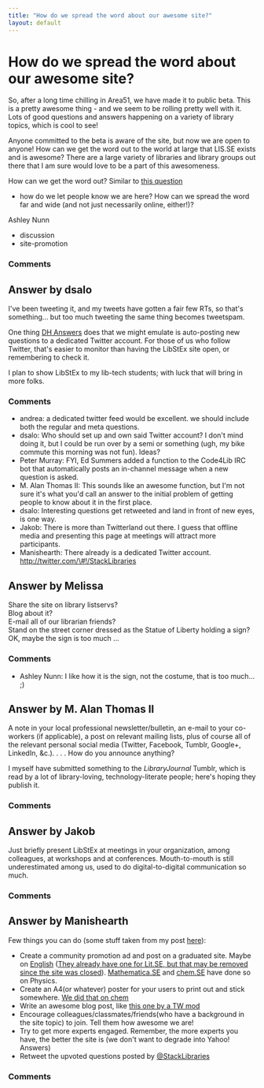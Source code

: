 ```yaml
---
title: "How do we spread the word about our awesome site?"
layout: default
---
```

How do we spread the word about our awesome site?
=====================
So, after a long time chilling in Area51, we have made it to public
beta. This is a pretty awesome thing - and we seem to be rolling pretty
well with it. Lots of good questions and answers happening on a variety
of library topics, which is cool to see!

Anyone committed to the beta is aware of the site, but now we are open
to anyone! How can we get the word out to the world at large that LIS.SE
exists and is awesome? There are a large variety of libraries and
library groups out there that I am sure would love to be a part of this
awesomeness.

How can we get the word out? Similar to [this
question](http://meta.libraries.stackexchange.com/questions/11/how-and-when-do-we-get-the-ala-involved-in-this-site-and-how-involved-do-we-let)
- how do we let people know we are here? How can we spread the word far
and wide (and not just necessarily online, either!)?

Ashley Nunn

<ul class="tags"><li class="tag">discussion</li><li class="tag">site-promotion</li></ul>

### Comments ###


Answer by dsalo
----------------
I've been tweeting it, and my tweets have gotten a fair few RTs, so
that's something... but too much tweeting the same thing becomes
tweetspam.

One thing [DH Answers](http://digitalhumanities.org/answers/) does that
we might emulate is auto-posting new questions to a dedicated Twitter
account. For those of us who follow Twitter, that's easier to monitor
than having the LibStEx site open, or remembering to check it.

I plan to show LibStEx to my lib-tech students; with luck that will
bring in more folks.

### Comments ###
* andrea: a dedicated twitter feed would be excellent. we should include both the
regular and meta questions.
* dsalo: Who should set up and own said Twitter account? I don't mind doing it,
but I could be run over by a semi or something (ugh, my bike commute
this morning was not fun). Ideas?
* Peter Murray: FYI, Ed Summers added a function to the Code4Lib IRC bot that
automatically posts an in-channel message when a new question is asked.
* M. Alan Thomas II: This sounds like an awesome function, but I'm not sure it's what you'd
call an answer to the initial problem of getting people to know about it
in the first place.
* dsalo: Interesting questions get retweeted and land in front of new eyes, is
one way.
* Jakob: There is more than Twitterland out there. I guess that offline media and
presenting this page at meetings will attract more participants.
* Manishearth: There already is a dedicated Twitter account.
http://twitter.com/\#!/StackLibraries

Answer by Melissa
----------------
Share the site on library listservs? \
 Blog about it? \
 E-mail all of our librarian friends? \
 Stand on the street corner dressed as the Statue of Liberty holding a
sign? OK, maybe the sign is too much ...

### Comments ###
* Ashley Nunn: I like how it is the sign, not the costume, that is too much... ;)

Answer by M. Alan Thomas II
----------------
A note in your local professional newsletter/bulletin, an e-mail to your
co-workers (if applicable), a post on relevant mailing lists, plus of
course all of the relevant personal social media (Twitter, Facebook,
Tumblr, Google+, LinkedIn, &c.). . . . How do you announce anything?

I myself have submitted something to the *LibraryJournal* Tumblr, which
is read by a lot of library-loving, technology-literate people; here's
hoping they publish it.

### Comments ###

Answer by Jakob
----------------
Just briefly present LibStEx at meetings in your organization, among
colleagues, at workshops and at conferences. Mouth-to-mouth is still
underestimated among us, used to do digital-to-digital communication so
much.

### Comments ###

Answer by Manishearth
----------------
Few things you can do (some stuff taken from my post
[here](http://meta.chemistry.stackexchange.com/questions/147/what-can-i-do-for-this-site)):

-   Create a community promotion ad and post on a graduated site. Maybe
    on
    [English](http://meta.english.stackexchange.com/questions/2223/community-promotion-ads-2012)
    ([They already have one for Lit.SE, but that may be removed since
    the site was
    closed](http://meta.english.stackexchange.com/a/2296/17952)).
    [Mathematica.SE](http://meta.mathematica.stackexchange.com/questions/160/what-would-be-a-good-community-promotion-ad)
    and [chem.SE](http://meta.chemistry.stackexchange.com/a/140/22) have
    done so on Physics.
-   Create an A4(or whatever) poster for your users to print out and
    stick somewhere. [We did that on
    chem](http://meta.chemistry.stackexchange.com/a/134/22)
-   Write an awesome blog post, like [this one by a TW
    mod](http://www.thickbook.com/2012/02/dear-stackexchange-will-you-be-my-valentine/)
-   Encourage colleagues/classmates/friends(who have a background in the
    site topic) to join. Tell them how awesome we are!
-   Try to get more experts engaged. Remember, the more experts you
    have, the better the site is (we don't want to degrade into Yahoo!
    Answers)
-   Retweet the upvoted questions posted by
    [@StackLibraries](http://twitter.com/#!/StackLibraries)


### Comments ###

